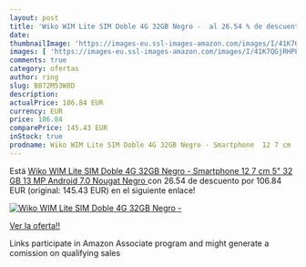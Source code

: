 ```yaml
---
layout: post
title: 'Wiko WIM Lite SIM Doble 4G 32GB Negro -  al 26.54 % de descuento'
date: 
thumbnailImage: 'https://images-eu.ssl-images-amazon.com/images/I/41K7QGjRHPL._SL200_.jpg'
images: [ 'https://images-eu.ssl-images-amazon.com/images/I/41K7QGjRHPL._SL200_.jpg' ]
comments: true
category: ofertas
author: ring
slug: B072M53W8D
description:
actualPrice: 106.84 EUR
currency: EUR
price: 106.84
comparePrice: 145.43 EUR
inStock: true
prodname: Wiko WIM Lite SIM Doble 4G 32GB Negro - Smartphone  12 7 cm  5"   32 GB  13 MP  Android  7.0 Nougat  Negro 
---
```


Está [Wiko WIM Lite SIM Doble 4G 32GB Negro - Smartphone  12 7 cm  5"   32 GB  13 MP  Android  7.0 Nougat  Negro ](https://www.amazon.es/dp/B072M53W8D/?tag=tolees-21) con 26.54 de descuento por 106.84 EUR (original: 145.43 EUR) en el siguiente enlace!

[![Wiko WIM Lite SIM Doble 4G 32GB Negro - ](https://images-eu.ssl-images-amazon.com/images/I/41K7QGjRHPL._SL200_.jpg)](https://www.amazon.es/dp/B072M53W8D/?tag=tolees-21)

[Ver la oferta!!](https://www.amazon.es/dp/B072M53W8D/?tag=tolees-21)

Links participate in Amazon Associate program and might generate a comission on qualifying sales


